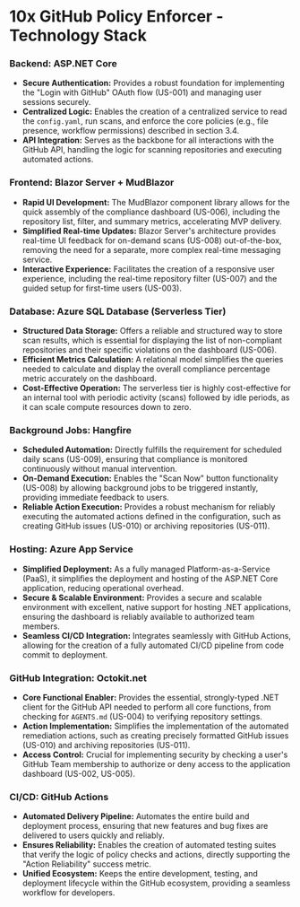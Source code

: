 # 10x GitHub Policy Enforcer - Technology Stack

### Backend: ASP.NET Core

*   **Secure Authentication:** Provides a robust foundation for implementing the "Login with GitHub" OAuth flow (US-001) and managing user sessions securely.
*   **Centralized Logic:** Enables the creation of a centralized service to read the `config.yaml`, run scans, and enforce the core policies (e.g., file presence, workflow permissions) described in section 3.4.
*   **API Integration:** Serves as the backbone for all interactions with the GitHub API, handling the logic for scanning repositories and executing automated actions.

### Frontend: Blazor Server + MudBlazor

*   **Rapid UI Development:** The MudBlazor component library allows for the quick assembly of the compliance dashboard (US-006), including the repository list, filter, and summary metrics, accelerating MVP delivery.
*   **Simplified Real-time Updates:** Blazor Server's architecture provides real-time UI feedback for on-demand scans (US-008) out-of-the-box, removing the need for a separate, more complex real-time messaging service.
*   **Interactive Experience:** Facilitates the creation of a responsive user experience, including the real-time repository filter (US-007) and the guided setup for first-time users (US-003).

### Database: Azure SQL Database (Serverless Tier)

*   **Structured Data Storage:** Offers a reliable and structured way to store scan results, which is essential for displaying the list of non-compliant repositories and their specific violations on the dashboard (US-006).
*   **Efficient Metrics Calculation:** A relational model simplifies the queries needed to calculate and display the overall compliance percentage metric accurately on the dashboard.
*   **Cost-Effective Operation:** The serverless tier is highly cost-effective for an internal tool with periodic activity (scans) followed by idle periods, as it can scale compute resources down to zero.

### Background Jobs: Hangfire

*   **Scheduled Automation:** Directly fulfills the requirement for scheduled daily scans (US-009), ensuring that compliance is monitored continuously without manual intervention.
*   **On-Demand Execution:** Enables the "Scan Now" button functionality (US-008) by allowing background jobs to be triggered instantly, providing immediate feedback to users.
*   **Reliable Action Execution:** Provides a robust mechanism for reliably executing the automated actions defined in the configuration, such as creating GitHub issues (US-010) or archiving repositories (US-011).

### Hosting: Azure App Service

*   **Simplified Deployment:** As a fully managed Platform-as-a-Service (PaaS), it simplifies the deployment and hosting of the ASP.NET Core application, reducing operational overhead.
*   **Secure & Scalable Environment:** Provides a secure and scalable environment with excellent, native support for hosting .NET applications, ensuring the dashboard is reliably available to authorized team members.
*   **Seamless CI/CD Integration:** Integrates seamlessly with GitHub Actions, allowing for the creation of a fully automated CI/CD pipeline from code commit to deployment.

### GitHub Integration: Octokit.net

*   **Core Functional Enabler:** Provides the essential, strongly-typed .NET client for the GitHub API needed to perform all core functions, from checking for `AGENTS.md` (US-004) to verifying repository settings.
*   **Action Implementation:** Simplifies the implementation of the automated remediation actions, such as creating precisely formatted GitHub issues (US-010) and archiving repositories (US-011).
*   **Access Control:** Crucial for implementing security by checking a user's GitHub Team membership to authorize or deny access to the application dashboard (US-002, US-005).

### CI/CD: GitHub Actions

*   **Automated Delivery Pipeline:** Automates the entire build and deployment process, ensuring that new features and bug fixes are delivered to users quickly and reliably.
*   **Ensures Reliability:** Enables the creation of automated testing suites that verify the logic of policy checks and actions, directly supporting the "Action Reliability" success metric.
*   **Unified Ecosystem:** Keeps the entire development, testing, and deployment lifecycle within the GitHub ecosystem, providing a seamless workflow for developers.

